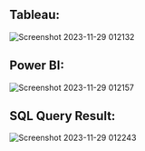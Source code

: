 ## Tableau:
![Screenshot 2023-11-29 012132](https://github.com/yashsharma1812/HR-Analytics-Project/assets/145771141/ab6f02ed-2420-409a-9613-9a39b1c79deb)

## Power BI:
![Screenshot 2023-11-29 012157](https://github.com/yashsharma1812/HR-Analytics-Project/assets/145771141/81b41ef0-1b3e-4c8f-8431-49842d451e15)


## SQL Query Result:
![Screenshot 2023-11-29 012243](https://github.com/yashsharma1812/HR-Analytics-Project/assets/145771141/6aabcf1e-626e-488e-84a9-2d83bfbbee97)
